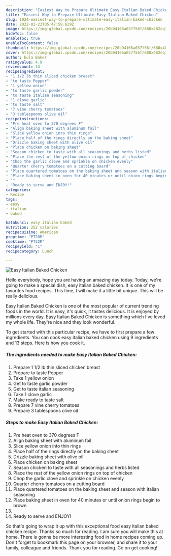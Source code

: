 ```yaml
---
description: "Easiest Way to Prepare Ultimate Easy Italian Baked Chicken"
title: "Easiest Way to Prepare Ultimate Easy Italian Baked Chicken"
slug: 1024-easiest-way-to-prepare-ultimate-easy-italian-baked-chicken
date: 2022-02-22T05:47:59.629Z
image: https://img-global.cpcdn.com/recipes/20b94166a037f56f/680x482cq70/easy-italian-baked-chicken-recipe-main-photo.jpg
hideToc: false
enableToc: true
enableTocContent: false
thumbnail: https://img-global.cpcdn.com/recipes/20b94166a037f56f/680x482cq70/easy-italian-baked-chicken-recipe-main-photo.jpg
cover: https://img-global.cpcdn.com/recipes/20b94166a037f56f/680x482cq70/easy-italian-baked-chicken-recipe-main-photo.jpg
author: Eula Baker
ratingvalue: 4.9
reviewcount: 14
recipeingredient:
- "1 1/2 lb thin sliced chicken breast"
- "to taste Pepper"
- "1 yellow onion"
- "to taste garlic powder"
- "to taste italian seasoning"
- "1 clove garlic"
- "to taste salt"
- "7 vine cherry tomatoes"
- "3 tablespoons olive oil"
recipeinstructions:
- "Pre heat oven to 370 degrees F"
- "Align baking sheet with aluminum foil"
- "Slice yellow onion into thin rings"
- "Place half of the rings directly on the baking sheet"
- "Drizzle baking sheet with olive oil"
- "Place chicken on baking sheet"
- "Season chicken to taste with all seasonings and herbs listed"
- "Place the rest of the yellow onion rings on top of chicken"
- "Chop the garlic clove and sprinkle on chicken evenly"
- "Quarter cherry tomatoes on a cutting board"
- "Place quartered tomatoes on the baking sheet and season with italian seasoning"
- "Place baking sheet in oven for 40 minutes or until onion rings begin to brown"
- ""
- "Ready to serve and ENJOY!"
categories:
- Recipe
tags:
- easy
- italian
- baked

katakunci: easy italian baked 
nutrition: 252 calories
recipecuisine: American
preptime: "PT20M"
cooktime: "PT32M"
recipeyield: "1"
recipecategory: Lunch

---
```



![Easy Italian Baked Chicken](https://img-global.cpcdn.com/recipes/20b94166a037f56f/680x482cq70/easy-italian-baked-chicken-recipe-main-photo.jpg)

Hello everybody, hope you are having an amazing day today. Today, we're going to make a special dish, easy italian baked chicken. It is one of my favorites food recipes. This time, I will make it a little bit unique. This will be really delicious.

Easy Italian Baked Chicken is one of the most popular of current trending foods in the world. It is easy, it's quick, it tastes delicious. It is enjoyed by millions every day. Easy Italian Baked Chicken is something which I've loved my whole life. They're nice and they look wonderful.




To get started with this particular recipe, we have to first prepare a few ingredients. You can cook easy italian baked chicken using 9 ingredients and 13 steps. Here is how you cook it.

<!--inarticleads1-->

##### The ingredients needed to make Easy Italian Baked Chicken:

1. Prepare 1 1/2 lb thin sliced chicken breast
1. Prepare to taste Pepper
1. Take 1 yellow onion
1. Get to taste garlic powder
1. Get to taste italian seasoning
1. Take 1 clove garlic
1. Make ready to taste salt
1. Prepare 7 vine cherry tomatoes
1. Prepare 3 tablespoons olive oil




<!--inarticleads2-->

##### Steps to make Easy Italian Baked Chicken:

1. Pre heat oven to 370 degrees F
1. Align baking sheet with aluminum foil
1. Slice yellow onion into thin rings
1. Place half of the rings directly on the baking sheet
1. Drizzle baking sheet with olive oil
1. Place chicken on baking sheet
1. Season chicken to taste with all seasonings and herbs listed
1. Place the rest of the yellow onion rings on top of chicken
1. Chop the garlic clove and sprinkle on chicken evenly
1. Quarter cherry tomatoes on a cutting board
1. Place quartered tomatoes on the baking sheet and season with italian seasoning
1. Place baking sheet in oven for 40 minutes or until onion rings begin to brown
1. 
1. Ready to serve and ENJOY!



So that's going to wrap it up with this exceptional food easy italian baked chicken recipe. Thanks so much for reading. I am sure you will make this at home. There is gonna be more interesting food in home recipes coming up. Don't forget to bookmark this page on your browser, and share it to your family, colleague and friends. Thank you for reading. Go on get cooking!

